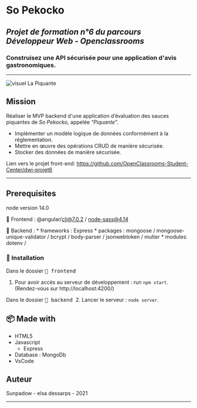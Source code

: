# So Pekocko

## *Projet de formation n°6 du parcours Développeur Web - Openclassrooms*
### Construisez une API sécurisée pour une application d'avis gastronomiques.

-----------------

![visuel La Piquante](/.jpg "visuel_la-piquante")


## Mission

Réaliser le MVP backend d'une application d’évaluation des sauces piquantes de *So Pekocko*, appelée “*Piquante*”.

* Implémenter un modèle logique de données conformément à la réglementation.
* Mettre en œuvre des opérations CRUD de manière sécurisée.
* Stocker des données de manière sécurisée.

Lien vers le projet front-end: https://github.com/OpenClassrooms-Student-Center/dwj-projet6

***

## Prerequisites

node version 14.0

:wrench: Frontend : @angular/cli@7.0.2 / node-sass@4.14

:wrench: Backend :
    * frameworks :  Express
    * packages : mongoose / mongoose-unique-validator / bcrypt / body-parser / jsonwebtoken / multer
    * modules: dotenv / 

### :wrench: Installation

Dans le dossier <kbd> :file_folder: frontend </kbd>
1. Pour avoir accès au serveur de développement : run `npm start`. (Rendez-vous sur http://localhost:4200/)

Dans le dossier <kbd> :file_folder: backend </kbd>
2. Lancer le serveur : `node server`.



## :package: Made with

* HTML5
* Javascript 
    * Express
* Database : MongoDb
* VsCode

## Auteur

Sunpadow - elsa dessarps - 2021

-----------------